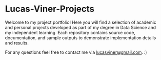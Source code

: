 # Lucas-Viner-Projects
Welcome to my project portfolio! Here you will find a selection of academic and personal projects developed as part of my degree in Data Science and my independent learning. Each repository contains source code, documentation, and sample outputs to demonstrate implementation details and results.  

For any questions feel free to contact me via lucasviner@gmail.com. :) 
